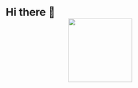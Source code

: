 # Hi there 👋 <br> <div align="center"> <img src="https://github-readme-stats.vercel.app/api?username=SquareCodeFX&show_icons=true" height="170" /> </div>
